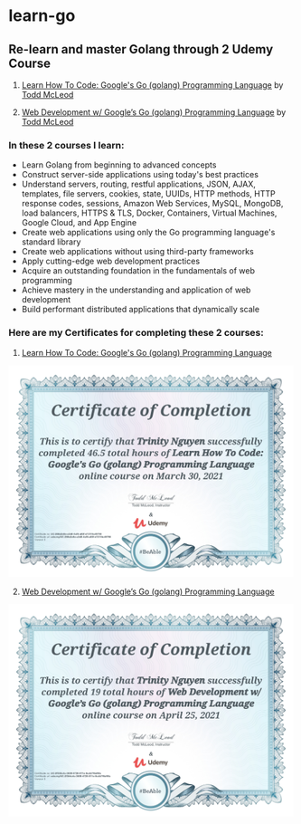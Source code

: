 # learn-go

## Re-learn and master Golang through 2 Udemy Course

1. [Learn How To Code: Google's Go (golang) Programming Language](https://www.udemy.com/course/learn-how-to-code/) by [Todd McLeod](https://github.com/GoesToEleven)

2. [Web Development w/ Google’s Go (golang) Programming Language](https://www.udemy.com/course/go-programming-language/) by [Todd McLeod](https://github.com/GoesToEleven)

### In these 2 courses I learn:

- Learn Golang from beginning to advanced concepts
- Construct server-side applications using today's best practices
- Understand servers, routing, restful applications, JSON, AJAX, templates, file servers, cookies, state, UUIDs, HTTP methods, HTTP response codes, sessions, Amazon Web Services, MySQL, MongoDB, load balancers, HTTPS & TLS, Docker, Containers, Virtual Machines, Google Cloud, and App Engine
- Create web applications using only the Go programming language's standard library
- Create web applications without using third-party frameworks
- Apply cutting-edge web development practices
- Acquire an outstanding foundation in the fundamentals of web programming
- Achieve mastery in the understanding and application of web development
- Build performant distributed applications that dynamically scale

### Here are my Certificates for completing these 2 courses:

1. [Learn How To Code: Google's Go (golang) Programming Language](https://www.udemy.com/certificate/UC-266e2e8e-a3d8-4cf6-a80f-d131f4c49790/)

<img src="certificates/Golang-Certificate.jpeg">

<br/>

2. [Web Development w/ Google’s Go (golang) Programming Language](https://www.udemy.com/certificate/UC-2f344c4c-3659-4726-811e-8cdb7f6ef6fa/)

<img src="certificates/Golang-Web-Dev-Certificate.jpeg">
